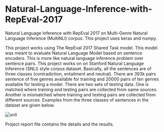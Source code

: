 # Natural-Language-Inference-with-RepEval-2017
Natural Language Inference with RepEval 2017 on Multi-Genre Natural Language Inference (MultiNLI) corpus. This project uses keras and numpy.

This project works using The RepEval 2017 Shared Task model. This model was meant to evaluate Natural Language Model based on sentence encoders. This is more like natural language inference problem over sentence pairs. This project works on on Stanford Natural Language Inference (SNLI) style corpus dataset. Basically, all the sentences are of three classes (contradiction, entailment and neutral). There are 393k pairs sentence of five genres available for training and 20000 pairs of ten genres available for testing a model. There are two sets of testing data. One is matched where training and testing pairs are collected from same sources. Another is mismatched where training and testing pairs are collected from different sources. Examples from the three classes of sentences in the dataset are given below.

![snli](https://user-images.githubusercontent.com/3108754/147729742-25b80ce0-aad5-444e-8854-2822803b5350.JPG)

Project report file contains the details and the results.
